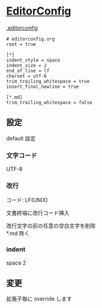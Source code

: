 # [EditorConfig](http://editorconfig.org/)

[.editorconfig](../../.editorconfig)

    # editorconfig.org
    root = true
    
    [*]
    indent_style = space
    indent_size = 2
    end_of_line = lf
    charset = utf-8
    trim_trailing_whitespace = true
    insert_final_newline = true
    
    [*.md]
    trim_trailing_whitespace = false

## 設定

default 設定

### 文字コード
UTF-8

### 改行

コード: LF(UNIX)

文書終端に改行コード挿入  

改行文字の前の任意の空白文字を削除  
*.md 除く

### indent
space 2

## 変更

拡張子毎に override します

